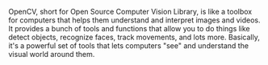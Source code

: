 OpenCV, short for Open Source Computer Vision Library, is like a toolbox for computers that helps them understand and interpret images and videos. It provides a bunch of tools and functions that allow you to do things like detect objects, recognize faces, track movements, and lots more. Basically, it's a powerful set of tools that lets computers "see" and understand the visual world around them.
